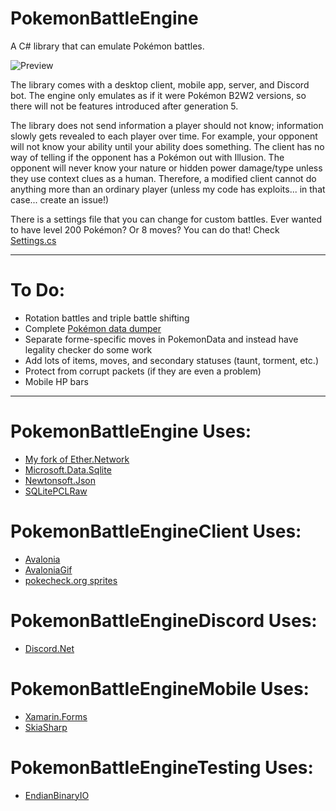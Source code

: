 # PokemonBattleEngine

A C# library that can emulate Pokémon battles.

![Preview](Preview.gif)

The library comes with a desktop client, mobile app, server, and Discord bot.
The engine only emulates as if it were Pokémon B2W2 versions, so there will not be features introduced after generation 5.

The library does not send information a player should not know; information slowly gets revealed to each player over time.
For example, your opponent will not know your ability until your ability does something. The client has no way of telling if the opponent has a Pokémon out with Illusion.
The opponent will never know your nature or hidden power damage/type unless they use context clues as a human.
Therefore, a modified client cannot do anything more than an ordinary player (unless my code has exploits... in that case... create an issue!)

There is a settings file that you can change for custom battles. Ever wanted to have level 200 Pokémon? Or 8 moves? You can do that!
Check [Settings.cs](PokemonBattleEngine/Data/Settings.cs)

----
# To Do:
* Rotation battles and triple battle shifting
* Complete [Pokémon data dumper](PokemonBattleEngineTesting/PokemonDataDumper.cs)
* Separate forme-specific moves in PokemonData and instead have legality checker do some work
* Add lots of items, moves, and secondary statuses (taunt, torment, etc.)
* Protect from corrupt packets (if they are even a problem)
* Mobile HP bars

----
# PokemonBattleEngine Uses:
* [My fork of Ether.Network](https://github.com/Kermalis/Ether.Network)
* [Microsoft.Data.Sqlite](https://docs.microsoft.com/en-us/ef/core)
* [Newtonsoft.Json](https://github.com/JamesNK/Newtonsoft.Json)
* [SQLitePCLRaw](https://github.com/ericsink/SQLitePCL.raw)

# PokemonBattleEngineClient Uses:
* [Avalonia](https://github.com/AvaloniaUI/Avalonia)
* [AvaloniaGif](https://github.com/jmacato/AvaloniaGif)
* [pokecheck.org sprites](http://sprites.pokecheck.org)

# PokemonBattleEngineDiscord Uses:
* [Discord.Net](https://github.com/RogueException/Discord.Net)

# PokemonBattleEngineMobile Uses:
* [Xamarin.Forms](https://github.com/xamarin/Xamarin.Forms)
* [SkiaSharp](https://github.com/mono/SkiaSharp)

# PokemonBattleEngineTesting Uses:
* [EndianBinaryIO](https://github.com/Kermalis/EndianBinaryIO)